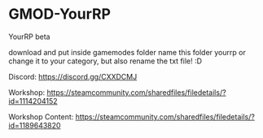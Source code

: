 # GMOD-YourRP
YourRP beta

download and put inside gamemodes folder
name this folder yourrp or change it to your category, but also rename the txt file! :D

Discord:                    https://discord.gg/CXXDCMJ

Workshop:                   https://steamcommunity.com/sharedfiles/filedetails/?id=1114204152

Workshop Content:           https://steamcommunity.com/sharedfiles/filedetails/?id=1189643820
